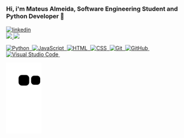 ### Hi, i'm Mateus Almeida, Software Engineering Student and Python Developer 👋

<a href="https://www.linkedin.com/in/mateus-de-almeida-7555641bb/" target="_blank">
  <img align="center" src="https://img.shields.io/badge/-Linkedin-05122A?style=flat&logo=linkedin" alt="linkedin"/>
</a>

<div>
  <a href="https://github.com/almeida11">
  <img height="145em" src="https://github-readme-stats.vercel.app/api?username=almeida11&show_icons=true&theme=dark&include_all_commits=true&count_private=true"/>
  <img height="145em" src="https://github-readme-stats.vercel.app/api/top-langs/?username=almeida11&layout=compact&langs_count=7&theme=dark"/>
</div>
  
![Python](https://img.shields.io/badge/-Python-05122A?style=flat&logo=python)&nbsp;
![JavaScript](https://img.shields.io/badge/-JavaScript-05122A?style=flat&logo=javascript)&nbsp;
![HTML](https://img.shields.io/badge/-HTML-05122A?style=flat&logo=HTML5)&nbsp;
![CSS](https://img.shields.io/badge/-CSS-05122A?style=flat&logo=CSS3&logoColor=1572B6)&nbsp;
![Git](https://img.shields.io/badge/-Git-05122A?style=flat&logo=git)&nbsp;
![GitHub](https://img.shields.io/badge/-GitHub-05122A?style=flat&logo=github)&nbsp;
![Visual Studio Code](https://img.shields.io/badge/-Visual%20Studio%20Code-05122A?style=flat&logo=visual-studio-code&logoColor=007ACC)&nbsp;

![Snake animation](https://github.com/almeida11/almeida11/blob/output/github-contribution-grid-snake.svg)



